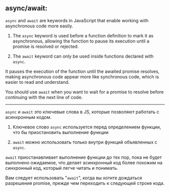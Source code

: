 ## async/await:

`async` and `await` are keywords in JavaScript that enable working with asynchronous code more easily. 

1. The `async` keyword is used before a function definition to mark it as asynchronous, allowing the function to pause its execution until a promise is resolved or rejected.

2. The `await` keyword can only be used inside functions declared with `async`.

It pauses the execution of the function until the awaited promise resolves, making asynchronous code appear more like synchronous code, which is easier to read and understand.

You should use `await` when you want to wait for a promise to resolve before continuing with the next line of code.

______

`async` и `await` это ключевые слова в JS, которые позволяют работать с асинхронным кодом.

1. Ключевое слово `async` используется перед определением функции, что бы приостановить выполнение функции

2. `await` можно использовать только внутри функций объявленных с `async`.

`await` приостанавливает выполнение функции до тех пор, пока не будет выполнено ожидаемое, что делает асинхронный код более похожим на синхронный код, который легче читать и понимать.

Вам следует использовать "`await`", когда вы хотите дождаться разрешения promise, прежде чем переходить к следующей строке кода.
